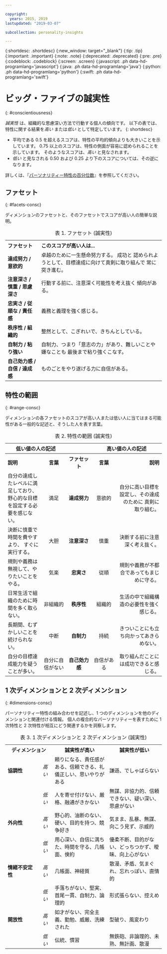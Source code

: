 ```yaml
---

copyright:
  years: 2015, 2019
lastupdated: "2019-03-07"

subcollection: personality-insights

---
```


{:shortdesc: .shortdesc}
{:new_window: target="_blank"}
{:tip: .tip}
{:important: .important}
{:note: .note}
{:deprecated: .deprecated}
{:pre: .pre}
{:codeblock: .codeblock}
{:screen: .screen}
{:javascript: .ph data-hd-programlang='javascript'}
{:java: .ph data-hd-programlang='java'}
{:python: .ph data-hd-programlang='python'}
{:swift: .ph data-hd-programlang='swift'}

# ビッグ・ファイブの誠実性
{: #conscientiousness}

*誠実性* は、組織的な思慮深い方法で行動する個人の傾向です。 以下の表では、特性に関する結果を*高い* または*低い* として特定しています。
{: shortdesc}

-   平均である 0.5 を超えるスコアは、特性の平均的傾向よりも大きいことを示しています。 0.75 以上のスコアは、特性の側面が容易に認められることを示しています。 そのようなスコアは、*高い* と見なされます。
-   *低い* と見なされる 0.50 および 0.25 より下のスコアについては、その逆になります。

詳しくは、『[パーソナリティー特性の百分位数](/docs/services/personality-insights?topic=personality-insights-numeric#percentiles)』を参照してください。

## ファセット
{: #facets-consc}

ディメンションのファセットと、そのファセットでスコアが高い人の簡単な説明。

<table>
  <caption>表 1. ファセット (誠実性)</caption>
  <tr>
    <th style="text-align:left">ファセット</th>
    <th style="text-align:left">このスコアが高い人は...</th>
  </tr>
  <tr>
    <td><strong>達成努力 / 意欲的</strong></td>
    <td>卓越のために一生懸命努力する。 成功と
    認められようとして、目標達成に向けて真剣に取り組んで
    常に突き進む。</td>
  </tr>
  <tr>
    <td><strong>注意深さ / 慎重 / 思慮深さ</strong></td>
    <td>行動する前に、注意深く可能性を考え抜く
    傾向がある。</td>
  </tr>
  <tr>
    <td><strong>忠実さ / 従順な / 責任感</strong></td>
    <td>義務と義理を強く感じる。</td>
  </tr>
  <tr>
    <td><strong>秩序性 / 組織的</strong></td>
    <td>整然として、こぎれいで、きちんとしている。</td>
  </tr>
  <tr>
    <td><strong>自制力 / 粘り強い</strong></td>
    <td>自制力、つまり「意志の力」があり、難しいことや嫌なことも
    最後まで粘り強くこなす。</td>
  </tr>
  <tr>
    <td><strong>自己効力感 / 自信 / 達成感</strong></td>
    <td>ものごとをやり遂げる力に自信がある。</td>
  </tr>
</table>

## 特性の範囲
{: #range-consc}

ディメンションの各ファセットのスコアが高い人または低い人に当てはまる可能性がある一般的な記述と、そうした人を表す言葉。

<table summary="各行の中央の列にリストされているファセットに対して、最初の 2 列にはファセットのスコアが低い人の説明と言葉が示されています。最後の 2 列にはファセットのスコアが高い人の言葉と説明が示されています。">
  <caption>表 2. 特性の範囲 (誠実性)</caption>
  <tr>
    <th id="lowValue" colspan="2" style="text-align:center">
      低い値の人の記述
    </th>
    <th id="blank"></th>
    <th id="highValue" colspan="2" style="text-align:center">
      高い値の人の記述
    </th>
  </tr>
  <tr>
    <th id="lowDescription" headers="lowValue" style="text-align:left; width:23%">
      説明
    </th>
    <th id="lowTerm" headers="lowValue" style="text-align:center; width:16%">
      言葉
    </th>
    <th id="facet" headers="blank" style="text-align:center; width:16%">
      ファセット
    </th>
    <th id="highTerm" headers="highValue" style="text-align:center; width:16%">
      言葉
    </th>
    <th id="highDescription" headers="highValue" style="text-align:right">
      説明
    </th>
  </tr>
  <tr>
    <td headers="lowValue lowDescription" style="text-align:left">
      自分の達成したレベルに満足しており、
      野心的な目標を設定する必要を感じない。
    </td>
    <td headers="lowValue lowTerm" style="text-align:center">
      満足
    </td>
    <td headers="blank facet" style="text-align:center">
      <strong>達成努力</strong>
    </td>
    <td headers="highValue highTerm" style="text-align:center">
      意欲的
    </td>
    <td headers="highValue highDescription" style="text-align:right">
      自分に高い目標を設定し、その達成のために
      真剣に取り組む。
    </td>
  </tr>
  <tr>
    <td headers="lowValue lowDescription" style="text-align:left">
      決断に慎重で時間を費やすより、
      すぐに実行する。
    </td>
    <td headers="lowValue lowTerm" style="text-align:center">
      大胆
    </td>
    <td headers="blank facet" style="text-align:center">
      <strong>注意深さ</strong>
    </td>
    <td headers="highValue highTerm" style="text-align:center">
      慎重
    </td>
    <td headers="highValue highDescription" style="text-align:right">
      決断する前に注意深く考え抜く。
    </td>
  </tr>
  <tr>
    <td headers="lowValue lowDescription" style="text-align:left">
      規則や義務は無視して、やりたいことをやる。
    </td>
    <td headers="lowValue lowTerm" style="text-align:center">
      気楽
    </td>
    <td headers="blank facet" style="text-align:center">
      <strong>忠実さ</strong>
    </td>
    <td headers="highValue highTerm" style="text-align:center">
      従順
    </td>
    <td headers="highValue highDescription" style="text-align:right">
      規則や義務が不都合であってもまじめに守る。
    </td>
  </tr>
  <tr>
    <td headers="lowValue lowDescription" style="text-align:left">
      日常生活で組織のために時間を多く取らない。
    </td>
    <td headers="lowValue lowTerm" style="text-align:center">
      非組織的
    </td>
    <td headers="blank facet" style="text-align:center">
      <strong>秩序性</strong>
    </td>
    <td headers="highValue highTerm" style="text-align:center">
      組織的
    </td>
    <td headers="highValue highDescription" style="text-align:right">
      生活の中で組織構造の必要性を強く感じる。
    </td>
  </tr>
  <tr>
    <td headers="lowValue lowDescription" style="text-align:left">
      長期間、むずかしいことを続けられない。
    </td>
    <td headers="lowValue lowTerm" style="text-align:center">
      中断
    </td>
    <td headers="blank facet" style="text-align:center">
      <strong>自制力</strong>
    </td>
    <td headers="highValue highTerm" style="text-align:center">
      持続
    </td>
    <td headers="highValue highDescription" style="text-align:right">
      きついことにも立ち向かってあきらめない。
    </td>
  </tr>
  <tr>
    <td headers="lowValue lowDescription" style="text-align:left">
      自分の目標達成能力を疑うことが多い。
    </td>
    <td headers="lowValue lowTerm" style="text-align:center">
      自分に自信がない
    </td>
    <td headers="blank facet" style="text-align:center">
      <strong>自己効力感</strong>
    </td>
    <td headers="highValue highTerm" style="text-align:center">
      自信がある
    </td>
    <td headers="highValue highDescription" style="text-align:right">
      取り組んだことには成功できると感じる。
    </td>
  </tr>
</table>

## 1 次ディメンションと 2 次ディメンション
{: #dimensions-consc}

パーソナリティー特性の組み合わせを記述し、1 つのディメンションを他のディメンションと関連付ける情報。 個人の複合的なパーソナリティーを表すために 1 次特性と 2 次特性が相互にどう関連するかを洞察します。

<table>
  <caption>表 3. 1 次ディメンションと 2 次ディメンション (誠実性)</caption>
  <tr>
    <th colspan="2" style="width:30%">ディメンション</th>
    <th style="width:35%">誠実性が高い</th>
    <th style="width:35%">誠実性が低い</th>
  </tr>
  <tr>
    <td style="text-align:left"><strong>協調性</strong></td>
    <td style="text-align:center"><em>高い</em></td>
    <td>頼りになる、責任感がある、信頼できる、礼儀正しい、思いやりがある</td>
    <td>謙遜、でしゃばらない</td>
  </tr>
  <tr>
    <td></td>
    <td style="text-align:center"><em>低い</em></td>
    <td>人を寄せ付けない、厳格、融通がきかない</td>
    <td>無謀、非協力的、信頼できない、疑い深い、思慮がない</td>
  </tr>
  <tr>
    <td style="text-align:left"><strong>外向性</strong></td>
    <td style="text-align:center"><em>高い</em></td>
    <td>野心的、油断のない、硬い、目的を持つ、競争好き</td>
    <td>気まま、乱暴、無謀、向こう見ず、示威的</td>
  </tr>
  <tr>
    <td></td>
    <td style="text-align:center"><em>低い</em></td>
    <td>用心深い、自信に満ちた、時間を守る、几帳面、倹約</td>
    <td>優柔不断、目的がない、どっちつかず、曖昧、向上心がない</td>
  </tr>
  <tr>
    <td style="text-align:left"><strong>情緒不安定性</strong></td>
    <td style="text-align:center"><em>高い</em></td>
    <td>几帳面、神経質</td>
    <td>散漫、矛盾、気まぐれ、忘れっぽい、直情的</td>
  </tr>
  <tr>
    <td></td>
    <td style="text-align:center"><em>低い</em></td>
    <td>手落ちがない、堅実、首尾一貫、自制力、論理的</td>
    <td>形式張らない、控えめ</td>
  </tr>
  <tr>
    <td style="text-align:left"><strong>開放性</strong></td>
    <td style="text-align:center"><em>高い</em></td>
    <td>如才がない、完全主義、勤勉、威厳、洗練された</td>
    <td>型破り、風変わり</td>
  </tr>
  <tr>
    <td></td>
    <td style="text-align:center"><em>低い</em></td>
    <td>伝統、慣習</td>
    <td>無鉄砲、非論理的、未熟、無計画、散漫</td>
  </tr>
</table>
